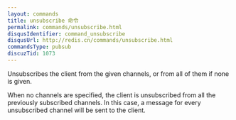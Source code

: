 ```yaml
---
layout: commands
title: unsubscribe 命令
permalink: commands/unsubscribe.html
disqusIdentifier: command_unsubscribe
disqusUrl: http://redis.cn/commands/unsubscribe.html
commandsType: pubsub
discuzTid: 1073
---
```


Unsubscribes the client from the given channels, or from all of them if none is
given.

When no channels are specified, the client is unsubscribed from all the
previously subscribed channels.
In this case, a message for every unsubscribed channel will be sent to the
client.
